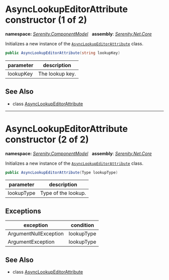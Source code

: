 # AsyncLookupEditorAttribute constructor (1 of 2)
**namespace:** *[Serenity.ComponentModel](../../README.md#serenity.componentmodel-namespace)*   **assembly**: *[Serenity.Net.Core](../../README.md)*

Initializes a new instance of the [`AsyncLookupEditorAttribute`](../AsyncLookupEditorAttribute.md) class.

```csharp
public AsyncLookupEditorAttribute(string lookupKey)
```

| parameter | description |
| --- | --- |
| lookupKey | The lookup key. |

## See Also

* class [AsyncLookupEditorAttribute](../AsyncLookupEditorAttribute.md)

---

# AsyncLookupEditorAttribute constructor (2 of 2)
**namespace:** *[Serenity.ComponentModel](../../README.md#serenity.componentmodel-namespace)*   **assembly**: *[Serenity.Net.Core](../../README.md)*

Initializes a new instance of the [`AsyncLookupEditorAttribute`](../AsyncLookupEditorAttribute.md) class.

```csharp
public AsyncLookupEditorAttribute(Type lookupType)
```

| parameter | description |
| --- | --- |
| lookupType | Type of the lookup. |

## Exceptions

| exception | condition |
| --- | --- |
| ArgumentNullException | lookupType |
| ArgumentException | lookupType |

## See Also

* class [AsyncLookupEditorAttribute](../AsyncLookupEditorAttribute.md)